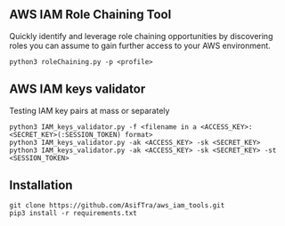 ## AWS IAM Role Chaining Tool

Quickly identify and leverage role chaining opportunities by discovering roles you can assume to gain further access to your AWS environment.

```console
python3 roleChaining.py -p <profile>
```

## AWS IAM keys validator

Testing IAM key pairs at mass or separately

```console
python3 IAM_keys_validator.py -f <filename in a <ACCESS_KEY>:<SECRET_KEY>(:SESSION_TOKEN) format>
python3 IAM_keys_validator.py -ak <ACCESS_KEY> -sk <SECRET_KEY>
python3 IAM_keys_validator.py -ak <ACCESS_KEY> -sk <SECRET_KEY> -st <SESSION_TOKEN>
```

## Installation
```
git clone https://github.com/AsifTra/aws_iam_tools.git
pip3 install -r requirements.txt
```
